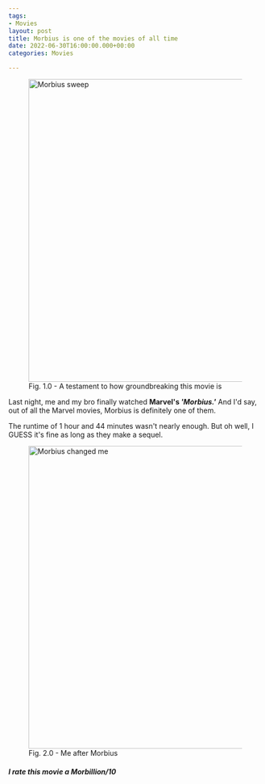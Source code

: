 ```yaml
---
tags:
- Movies
layout: post
title: Morbius is one of the movies of all time
date: 2022-06-30T16:00:00.000+00:00
categories: Movies

---
```

<figure><img src="https://cdn.discordapp.com/attachments/993410728088305734/993758051456798751/unknown_1.png" alt="Morbius sweep" style="width:600px;"> <figcaption>Fig. 1.0 - A testament to how groundbreaking this movie is</figcaption> </figure>

Last night, me and my bro finally watched **Marvel's _'Morbius.'_** And I'd say, out of all the Marvel movies, Morbius is definitely one of them.

The runtime of 1 hour and 44 minutes wasn't nearly enough. But oh well, I GUESS it's fine as long as they make a sequel.

<figure>
<img src="https://cdn.discordapp.com/attachments/993410728088305734/993411153181032468/ezgif-5-b701a1102f.gif" alt="Morbius changed me" style="width:600px;"> <figcaption>Fig. 2.0 - Me after Morbius</figcaption> </figure>

##### I rate this movie a Morbillion/10